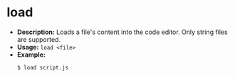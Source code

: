 # load

- **Description:** Loads a file's content into the code editor. Only string files are supported.
- **Usage:** `load <file>`
- **Example:**
  ```
  $ load script.js
  ```
